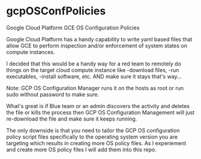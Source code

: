 # gcpOSConfPolicies
Google Cloud Platform GCE OS Configuration Policies

Google Cloud Platform has a handy capability to write yaml based files that allow GCE to perform inspection and/or enforcement of system states on compute instances. 

I decided that this would be a handy way for a red team to remotely do things on the target cloud compute instance like -download files, -run executables, -install software, etc. AND make sure it stays that's way...

Note: GCP OS Configuration Manager runs it on the hosts as root or run sudo without password to make sure.

What's great is if Blue team or an admin discovers the activity and deletes the file or kills the process then GCP OS Configuration Management will just re-download the file and make sure it keeps running. 

The only downside is that you need to tailor the GCP OS configuration policy script files specifically to the operating system version you are targeting which results in creating more OS policy files. As I experiement and create more OS policy files I will add them into this repo.
